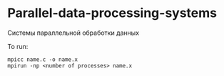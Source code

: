 # Parallel-data-processing-systems
Системы параллельной обработки данных

To run:  
```  
mpicc name.c -o name.x  
mpirun -np <number of processes> name.x  
```  

